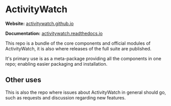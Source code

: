 ActivityWatch
=============

**Website:** [activitywatch.github.io](http://activitywatch.github.io) 

**Documentation:** [activitywatch.readthedocs.io](http://activitywatch.readthedocs.io) 

This repo is a bundle of the core components and official modules of ActivityWatch, it is also where releases of the full suite are published.

It's primary use is as a meta-package providing all the components in one repo; enabling easier packaging and installation.


## Other uses

This is also the repo where issues about ActivityWatch in general should go, such as requests and discussion regarding new features.

